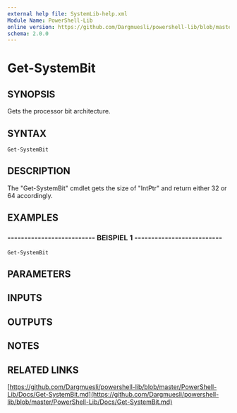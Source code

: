 ```yaml
---
external help file: SystemLib-help.xml
Module Name: PowerShell-Lib
online version: https://github.com/Dargmuesli/powershell-lib/blob/master/PowerShell-Lib/Docs/Get-SystemBit.md
schema: 2.0.0
---
```


# Get-SystemBit

## SYNOPSIS
Gets the processor bit architecture.

## SYNTAX

```
Get-SystemBit
```

## DESCRIPTION
The "Get-SystemBit" cmdlet gets the size of "IntPtr" and return either 32 or 64 accordingly.

## EXAMPLES

### -------------------------- BEISPIEL 1 --------------------------
```
Get-SystemBit
```

## PARAMETERS

## INPUTS

## OUTPUTS

## NOTES

## RELATED LINKS

[https://github.com/Dargmuesli/powershell-lib/blob/master/PowerShell-Lib/Docs/Get-SystemBit.md](https://github.com/Dargmuesli/powershell-lib/blob/master/PowerShell-Lib/Docs/Get-SystemBit.md)

